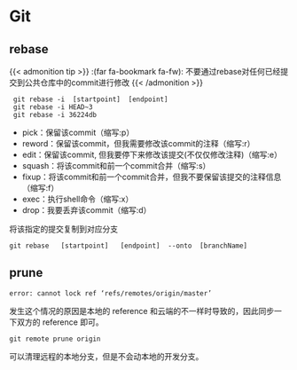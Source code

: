 # Git



## rebase

{{< admonition tip >}}
:(far fa-bookmark fa-fw): 不要通过rebase对任何已经提交到公共仓库中的commit进行修改
{{< /admonition >}}


```
 git rebase -i  [startpoint]  [endpoint]
 git rebase -i HEAD~3
 git rebase -i 36224db
```

* pick：保留该commit（缩写:p）
* reword：保留该commit，但我需要修改该commit的注释（缩写:r）
* edit：保留该commit, 但我要停下来修改该提交(不仅仅修改注释)（缩写:e）
* squash：将该commit和前一个commit合并（缩写:s）
* fixup：将该commit和前一个commit合并，但我不要保留该提交的注释信息（缩写:f）
* exec：执行shell命令（缩写:x）
* drop：我要丢弃该commit（缩写:d）

将该指定的提交复制到对应分支

```
git rebase   [startpoint]   [endpoint]  --onto  [branchName]
```


## prune

```
error: cannot lock ref ‘refs/remotes/origin/master’
```
发生这个情况的原因是本地的 reference 和云端的不一样时导致的，因此同步一下双方的 reference 即可。
```
git remote prune origin
```
可以清理远程的本地分支，但是不会动本地的开发分支。

